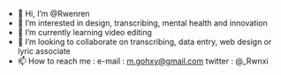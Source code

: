 - 👋 Hi, I’m @Rwenren
- 👀 I’m interested in design, transcribing, mental health and innovation
- 🌱 I’m currently learning video editing
- 💞️ I’m looking to collaborate on transcribing, data entry, web design or lyric associate
- 📫 How to reach me :
e-mail : m.gohxy@gmail.com
twitter : @_Rwnxi

<!---
Rwenren/Rwenren is a ✨ special ✨ repository because its `README.md` (this file) appears on your GitHub profile.
You can click the Preview link to take a look at your changes.
--->
